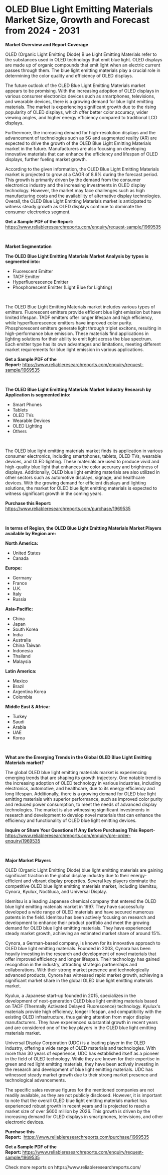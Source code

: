 <p><h1>OLED Blue Light Emitting Materials Market Size, Growth and Forecast from 2024 - 2031</h1></p><p><strong>Market Overview and Report Coverage</strong></p>
<p><p>OLED (Organic Light Emitting Diode) Blue Light Emitting Materials refer to the substances used in OLED technology that emit blue light. OLED displays are made up of organic compounds that emit light when an electric current passes through them. The blue light emitting materials play a crucial role in determining the color quality and efficiency of OLED displays.</p><p>The future outlook of the OLED Blue Light Emitting Materials market appears to be promising. With the increasing adoption of OLED displays in various consumer electronics devices such as smartphones, televisions, and wearable devices, there is a growing demand for blue light emitting materials. The market is experiencing significant growth due to the rising popularity of OLED displays, which offer better color accuracy, wider viewing angles, and higher energy efficiency compared to traditional LCD displays.</p><p>Furthermore, the increasing demand for high-resolution displays and the advancement of technologies such as 5G and augmented reality (AR) are expected to drive the growth of the OLED Blue Light Emitting Materials market in the future. Manufacturers are also focusing on developing innovative materials that can enhance the efficiency and lifespan of OLED displays, further fueling market growth.</p><p>According to the given information, the OLED Blue Light Emitting Materials market is projected to grow at a CAGR of 8.6% during the forecast period. This growth is primarily driven by the demand from the consumer electronics industry and the increasing investments in OLED display technology. However, the market may face challenges such as high manufacturing costs and the availability of alternative display technologies. Overall, the OLED Blue Light Emitting Materials market is anticipated to witness steady growth as OLED displays continue to dominate the consumer electronics segment.</p></p>
<p><strong>Get a Sample PDF of the Report:</strong> <a href="https://www.reliableresearchreports.com/enquiry/request-sample/1969535">https://www.reliableresearchreports.com/enquiry/request-sample/1969535</a></p>
<p>&nbsp;</p>
<p><strong>Market Segmentation</strong></p>
<p><strong>The OLED Blue Light Emitting Materials Market Analysis by types is segmented into:</strong></p>
<p><ul><li>Fluorescent Emitter</li><li>TADF Emitter</li><li>Hyperfluorescence Emitter</li><li>Phosphorescent Emitter (Light Blue for Lighting)</li></ul></p>
<p>&nbsp;</p>
<p><p>The OLED Blue Light Emitting Materials market includes various types of emitters. Fluorescent emitters provide efficient blue light emission but have limited lifespan. TADF emitters offer longer lifespan and high efficiency, while hyperfluorescence emitters have improved color purity. Phosphorescent emitters generate light through triplet excitons, resulting in high-performance blue emission. These materials find applications in lighting solutions for their ability to emit light across the blue spectrum. Each emitter type has its own advantages and limitations, meeting different market requirements for blue light emission in various applications.</p></p>
<p><strong>Get a Sample PDF of the Report:</strong>&nbsp;<a href="https://www.reliableresearchreports.com/enquiry/request-sample/1969535">https://www.reliableresearchreports.com/enquiry/request-sample/1969535</a></p>
<p>&nbsp;</p>
<p><strong>The OLED Blue Light Emitting Materials Market Industry Research by Application is segmented into:</strong></p>
<p><ul><li>Smart Phones</li><li>Tablets</li><li>OLED TVs</li><li>Wearable Devices</li><li>OLED Lighting</li><li>Others</li></ul></p>
<p>&nbsp;</p>
<p><p>The OLED blue light emitting materials market finds its application in various consumer electronics, including smartphones, tablets, OLED TVs, wearable devices, and OLED lighting. These materials are used to produce vivid and high-quality blue light that enhances the color accuracy and brightness of displays. Additionally, OLED blue light emitting materials are also utilized in other sectors such as automotive displays, signage, and healthcare devices. With the growing demand for efficient displays and lighting solutions, the market for OLED blue light emitting materials is expected to witness significant growth in the coming years.</p></p>
<p><strong>Purchase this Report:</strong>&nbsp; <a href="https://www.reliableresearchreports.com/purchase/1969535">https://www.reliableresearchreports.com/purchase/1969535</a></p>
<p>&nbsp;</p>
<p><strong>In terms of Region, the OLED Blue Light Emitting Materials Market Players available by Region are:</strong></p>
<p>
    <p> <strong> North America: </strong>
        <ul>
            <li>United States</li>
            <li>Canada</li>
        </ul>
        </p> 
    <p> <strong> Europe: </strong>
        <ul>
            <li>Germany</li>
            <li>France</li>
            <li>U.K.</li>
            <li>Italy</li>
            <li>Russia</li>
        </ul>
        </p> 
    <p> <strong> Asia-Pacific: </strong>
        <ul>
            <li>China</li>
            <li>Japan</li>
            <li>South Korea</li>
            <li>India</li>
            <li>Australia</li>
            <li>China Taiwan</li>
            <li>Indonesia</li>
            <li>Thailand</li>
            <li>Malaysia</li>
        </ul>
        </p> 
    <p> <strong> Latin America: </strong>
        <ul>
            <li>Mexico</li>
            <li>Brazil</li>
            <li>Argentina Korea</li>
            <li>Colombia</li>
        </ul>
        </p> 
    <p> <strong> Middle East & Africa: </strong>
        <ul>
            <li>Turkey</li>
            <li>Saudi</li>
            <li>Arabia</li>
            <li>UAE</li>
            <li>Korea</li>
        </ul>
    </p>
    </p>
<p>&nbsp;</p>
<p><strong>What are the Emerging Trends in the Global OLED Blue Light Emitting Materials market?</strong></p>
<p><p>The global OLED blue light emitting materials market is experiencing emerging trends that are shaping its growth trajectory. One notable trend is the increasing adoption of OLED technology in various industries, including electronics, automotive, and healthcare, due to its energy efficiency and long lifespan. Additionally, there is a growing demand for OLED blue light emitting materials with superior performance, such as improved color purity and reduced power consumption, to meet the needs of advanced display technologies. The market is also witnessing significant investments in research and development to develop novel materials that can enhance the efficiency and functionality of OLED blue light emitting devices.</p></p>
<p><strong>Inquire or Share Your Questions If Any Before Purchasing This Report</strong>- <a href="https://www.reliableresearchreports.com/enquiry/pre-order-enquiry/1969535">https://www.reliableresearchreports.com/enquiry/pre-order-enquiry/1969535</a></p>
<p>&nbsp;</p>
<p><strong>Major Market Players</strong></p>
<p><p>OLED (Organic Light Emitting Diode) blue light emitting materials are gaining significant traction in the global display industry due to their energy-efficient and vibrant display properties. Several key players dominate the competitive OLED blue light emitting materials market, including Idemitsu, Cynora, Kyulux, Noctiluca, and Universal Display.</p><p>Idemitsu is a leading Japanese chemical company that entered the OLED blue light emitting materials market in 1997. They have successfully developed a wide range of OLED materials and have secured numerous patents in the field. Idemitsu has been actively focusing on research and development to enhance their product portfolio and meet the growing demand for OLED blue light emitting materials. They have experienced steady market growth, achieving an estimated market share of around 15%.</p><p>Cynora, a German-based company, is known for its innovative approach to OLED blue light emitting materials. Founded in 2003, Cynora has been heavily investing in the research and development of novel materials that offer improved efficiency and longer lifespan. Their technology has gained recognition in the industry, attracting strategic partnerships and collaborations. With their strong market presence and technologically advanced products, Cynora has witnessed rapid market growth, achieving a significant market share in the global OLED blue light emitting materials market.</p><p>Kyulux, a Japanese start-up founded in 2015, specializes in the development of next-generation OLED blue light emitting materials based on TADF (Thermally Activated Delayed Fluorescence) technology. Kyulux's materials provide high efficiency, longer lifespan, and compatibility with the existing OLED infrastructure, thus gaining attention from major display manufacturers. They have experienced substantial growth in recent years and are considered one of the key players in the OLED blue light emitting materials market.</p><p>Universal Display Corporation (UDC) is a leading player in the OLED industry, offering a wide range of OLED materials and technologies. With more than 30 years of experience, UDC has established itself as a pioneer in the field of OLED technology. While they are known for their expertise in green and red light emitting materials, they have been actively investing in the research and development of blue light emitting materials. UDC has witnessed steady market growth due to their strong market presence and technological advancements.</p><p>The specific sales revenue figures for the mentioned companies are not readily available, as they are not publicly disclosed. However, it is important to note that the overall OLED blue light emitting materials market has experienced robust growth in recent years and is projected to reach a market size of over $600 million by 2026. This growth is driven by the increasing demand for OLED displays in smartphones, televisions, and other electronic devices.</p></p>
<p><strong>Purchase this Report:</strong>&nbsp;&nbsp;<a href="https://www.reliableresearchreports.com/purchase/1969535">https://www.reliableresearchreports.com/purchase/1969535</a></p>
<p></p>
<p><strong>Get a Sample PDF of the Report:</strong>&nbsp;<a href="https://www.reliableresearchreports.com/enquiry/request-sample/1969535">https://www.reliableresearchreports.com/enquiry/request-sample/1969535</a></p>
<p>Check more reports on https://www.reliableresearchreports.com/</p>
